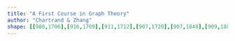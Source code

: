 ```yaml
---
title: "A First Course in Graph Theory"
author: "Chartrand & Zhang"
shape: [[980,1706],[916,1709],[911,1712],[907,1720],[907,1848],[909,1882],[909,2016],[913,2214],[912,2262],[914,2317],[918,2676],[920,2686],[920,2703],[922,2710],[928,2714],[940,2716],[1004,2715],[1016,2711],[1019,2703],[1019,2572],[1017,2496],[1018,2431],[1015,2365],[1016,2288],[1014,2201],[1014,2062],[1012,2043],[1013,1985],[1010,1794],[1011,1724],[1008,1711],[1004,1708],[994,1706]]
---
```


